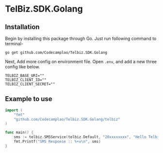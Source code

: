 # TelBiz.SDK.Golang

## Installation

Begin by installing this package through Go. Just run following command to terminal-

```shell script
go get github.com/Codecamplao/Telbiz.SDK.Golang
```

Next, Add more config on environment file. Open `.env`, and add a new three config like below.

```dotenv
TELBIZ_BASE_URI=""
TELBIZ_CLIENT_ID=""
TELBIZ_CLIENT_SECRET=""
```

## Example to use
```go
import (
	"fmt"
	"github.com/Codecamplao/Telbiz.SDK.Golang/telbiz"
)

func main() {
	sms := telbiz.SMSService(telbiz.Default, "20xxxxxxxx", "Hello Telbiz")
	fmt.Printf("SMS Response :: %+v\n", sms)
}
```


